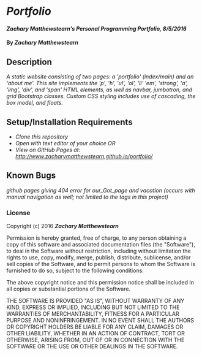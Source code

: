 # _Portfolio_

#### _Zachary Matthewstearn's Personal Programming Portfolio, 8/5/2016_

#### By _**Zachary Matthewstearn**_

## Description

_A static website consisting of two pages: a 'portfolio' (index/main) and an 'about me'. This site implements the 'p', 'h', 'ul', 'ol', 'li' 'em', 'strong', 'a', 'img', 'div', and 'span' HTML elements, as well as navbar, jumbotron, and grid Bootstrap classes. Custom CSS styling includes use of cascading, the box model, and floats._

## Setup/Installation Requirements

* _Clone this repository_
* _Open with text editor of your choice_
_OR_
* _View on GitHub Pages at: http://www.zacharymatthewstearn.github.io/portfolio/_

## Known Bugs

_github pages giving 404 error for our_Got_page and vacation (occurs with manual navigation as well; not limited to the <a> tags in this project)_

### License

Copyright (c) 2016 **_Zachary Matthewstearn_**

Permission is hereby granted, free of charge, to any person obtaining a copy of this software and associated documentation files (the "Software"), to deal in the Software without restriction, including without limitation the rights to use, copy, modify, merge, publish, distribute, sublicense, and/or sell copies of the Software, and to permit persons to whom the Software is furnished to do so, subject to the following conditions:

The above copyright notice and this permission notice shall be included in all copies or substantial portions of the Software.

THE SOFTWARE IS PROVIDED "AS IS", WITHOUT WARRANTY OF ANY KIND, EXPRESS OR IMPLIED, INCLUDING BUT NOT LIMITED TO THE WARRANTIES OF MERCHANTABILITY, FITNESS FOR A PARTICULAR PURPOSE AND NONINFRINGEMENT. IN NO EVENT SHALL THE AUTHORS OR COPYRIGHT HOLDERS BE LIABLE FOR ANY CLAIM, DAMAGES OR OTHER LIABILITY, WHETHER IN AN ACTION OF CONTRACT, TORT OR OTHERWISE, ARISING FROM, OUT OF OR IN CONNECTION WITH THE SOFTWARE OR THE USE OR OTHER DEALINGS IN THE SOFTWARE.
